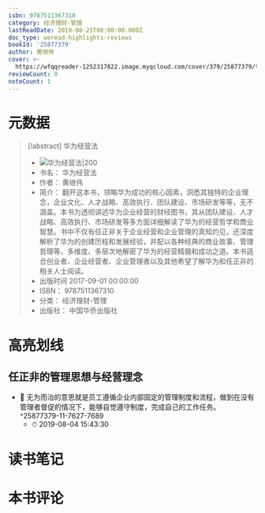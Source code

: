 ```yaml
---
isbn: 9787511367310
category: 经济理财-管理
lastReadDate: 2019-08-25T00:00:00.000Z
doc_type: weread-highlights-reviews
bookId: '25877379'
author: 黄继伟
cover: >-
  https://wfqqreader-1252317822.image.myqcloud.com/cover/379/25877379/t7_25877379.jpg
reviewCount: 0
noteCount: 1
---
```

# 元数据
> [!abstract] 华为经营法
> - ![ 华为经营法|200](https://wfqqreader-1252317822.image.myqcloud.com/cover/379/25877379/t7_25877379.jpg)
> - 书名： 华为经营法
> - 作者： 黄继伟
> - 简介： 翻开这本书，领略华为成功的核心因素，洞悉其独特的企业理念，企业文化、人才战略、高效执行、团队建设、市场研发等等，无不涵盖。本书为透彻讲述华为企业经营的财经图书，其从团队建设、人才战略、高效执行、市场研发等多方面详细解读了华为的经营哲学和商业智慧。书中不仅有任正非关于企业经营和企业管理的真知灼见，还深度解析了华为的创建历程和发展经验，并配以各种经典的商业故事、管理哲理等，多维度、多层次地解密了华为的经营精髓和成功之道。本书适合创业者、企业经营者、企业管理者以及其他希望了解华为和任正非的相关人士阅读。
> - 出版时间 2017-09-01 00:00:00
> - ISBN： 9787511367310
> - 分类： 经济理财-管理
> - 出版社： 中国华侨出版社

# 高亮划线

## 任正非的管理思想与经营理念


- 📌 无为而治的意思就是员工遵循企业内部固定的管理制度和流程，做到在没有管理者督促的情况下，能够自觉遵守制度，完成自己的工作任务。 ^25877379-11-7627-7689
    - ⏱ 2019-08-04 15:43:30 
# 读书笔记

# 本书评论
